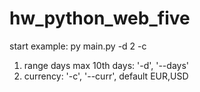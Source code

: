 # hw_python_web_five

<p>start example: py main.py -d 2 -c</p>

<ol>
<li>range days max 10th days: '-d', '--days' </li>
<li>currency: '-c', '--curr', default EUR,USD</li>
</ol>

